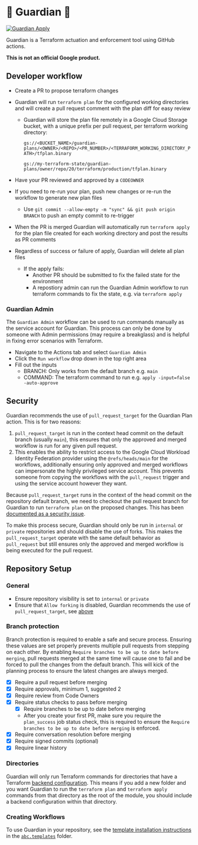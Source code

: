 # 🔱 Guardian 🔱

[![Guardian Apply](https://github.com/abcxyz/guardian/actions/workflows/test-apply.yml/badge.svg?event=push)](https://github.com/abcxyz/guardian/actions/workflows/test-apply.yml)

Guardian is a Terraform actuation and enforcement tool using GitHub actions.

**This is not an official Google product.**

## Developer workflow

- Create a PR to propose terraform changes
- Guardian will run `terraform plan` for the configured working directories and
  will create a pull request comment with the plan diff for easy review

  - Guardian will store the plan file remotely in a Google Cloud Storage bucket,
    with a unique prefix per pull request, per terraform working directory:

    `gs://<BUCKET_NAME>/guardian-plans/<OWNER>/<REPO>/<PR_NUMBER>/<TERRAFORM_WORKING_DIRECTORY_PATH>/tfplan.binary`

    `gs://my-terraform-state/guardian-plans/owner/repo/20/terraform/production/tfplan.binary`

- Have your PR reviewed and approved by a `CODEOWNER`
- If you need to re-run your plan, push new changes or re-run the workflow to
  generate new plan files
  - Use `git commit --allow-empty -m "sync" && git push origin BRANCH` to push
    an empty commit to re-trigger
- When the PR is merged Guardian will automatically run `terraform apply` for
  the plan file created for each working directory and post the results as PR
  comments
- Regardless of success or failure of apply, Guardian will delete all plan files
  - If the apply fails:
    - Another PR should be submitted to fix the failed state for the environment
    - A repostiory admin can run the Guardian Admin workflow to run terraform
      commands to fix the state, e.g. via `terraform apply`

### Guardian Admin

The `Guardian Admin` workflow can be used to run commands manually as the
service account for Guardian. This process can only be done by someone with
Admin permissions (may require a breakglass) and is helpful in fixing error
scenarios with Terraform.

- Navigate to the Actions tab and select `Guardian Admin`
- Click the `Run workflow` drop down in the top right area
- Fill out the inputs
  - BRANCH: Only works from the default branch e.g. `main`
  - COMMAND: The terraform command to run e.g.
    `apply -input=false -auto-approve`

## Security

Guardian recommends the use of `pull_request_target` for the Guardian Plan
action. This is for two reasons:

1. `pull_request_target` is run in the context head commit on the default branch
   (usually `main`), this ensures that only the approved and merged workflow is
   run for any given pull request.
2. This enables the ability to restrict access to the Google Cloud Workload
   Identity Federation provider using the `@refs/heads/main` for the workflows,
   additionally ensuring only approved and merged workflows can impersonate the
   highly privileged service account. This prevents someone from copying the
   workflows with the `pull_request` trigger and using the service account
   however they want.

Because `pull_request_target` runs in the context of the head commit on the
repository default branch, we need to checkout the pull request branch for
Guardian to run `terraform plan` on the proposed changes. This has been
[documented as a security issue](https://securitylab.github.com/research/github-actions-preventing-pwn-requests/).

To make this process secure, Guardian should only be run in `internal` or
`private` repositories and should disable the use of forks. This makes the
`pull_request_target` operate with the same default behavior as `pull_request`
but still ensures only the approved and merged workflow is being executed for
the pull request.

## Repository Setup

### General

- Ensure repository visibility is set to `internal` or `private`
- Ensure that `Allow forking` is disabled, Guardian recommends the use of
  `pull_request_target`, see [above](#security)

### Branch protection

Branch protection is required to enable a safe and secure process. Ensuring
these values are set properly prevents multiple pull requests from stepping on
each other. By enabling `Require branches to be up to date before merging`, pull
requests merged at the same time will cause one to fail and be forced to pull
the changes from the default branch. This will kick of the planning process to
ensure the latest changes are always merged.

- [x] Require a pull request before merging
- [x] Require approvals, minimum 1, suggested 2
- [x] Require review from Code Owners
- [x] Require status checks to pass before merging
  - [x] Require branches to be up to date before merging
  - After you create your first PR, make sure you require the `plan_success` job
    status check, this is required to ensure the
    `Require branches to be up to date before merging` is enforced.
- [x] Require conversation resolution before merging
- [x] Require signed commits (optional)
- [x] Require linear history

### Directories

Guardian will only run Terraform commands for directories that have a Terraform
[backend configuration](https://developer.hashicorp.com/terraform/language/settings/backends/configuration).
This means if you add a new folder and you want Guardian to run the
`terraform plan` and `terraform apply` commands from that directory as the root
of the module, you should include a backend configuration within that directory.

### Creating Workflows

To use Guardian in your repository, see the
[template installation instructions](abc.templates/README.md) in the
[`abc.templates`](abc.templates) folder.
